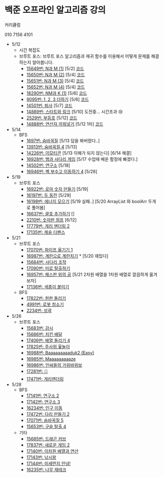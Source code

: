 # 백준 오프라인 알고리즘 강의

커리큘럼

010 7156 4101

- 5/12
  - 시간 복잡도
  - 브루트 포스: 브루트 포스 알고리즘과 재귀 함수를 이용해서 어떻게 문제를 해결하는지 알아봅니다.
    - [15649번: N과 M (1)](https://www.acmicpc.net/problem/15649) [5/2] [코드](https://github.com/choihwan2/multicampus_pratice/blob/master/src/baekjoon/algorithm/day01/NandM1_3.java)
    - [15650번: N과 M (2)](https://www.acmicpc.net/problem/15650) [5/4] [코드](https://github.com/choihwan2/multicampus_pratice/blob/master/src/baekjoon/algorithm/day01/NandM2.java)
    - [15651번: N과 M (3)](https://www.acmicpc.net/problem/15651) [5/4] [코드](https://github.com/choihwan2/multicampus_pratice/blob/master/src/baekjoon/algorithm/day01/NandM3_2.java)
    - [15652번: N과 M (4)](https://www.acmicpc.net/problem/15652) [5/4] [코드](https://github.com/choihwan2/multicampus_pratice/blob/master/src/baekjoon/algorithm/day01/NandM4.java)
    - [18290번: NM과 K (1)](https://www.acmicpc.net/problem/18290) [5/6] [코드](https://github.com/choihwan2/multicampus_pratice/blob/master/src/baekjoon/algorithm/day01/NMandK.java)
    - [9095번: 1, 2, 3 더하기](https://www.acmicpc.net/problem/9095) [5/6] [코드](https://github.com/choihwan2/multicampus_pratice/blob/master/src/baekjoon/algorithm/day01/Plus123.java)
    - [14501번: 퇴사](https://www.acmicpc.net/problem/14501) [5/7] [코드](https://github.com/choihwan2/multicampus_pratice/blob/master/src/baekjoon/algorithm/day01/Resignation.java)
    - [14889번: 스타트와 링크](https://www.acmicpc.net/problem/14889) [5/10] 도전중... 시간초과 :cry:
    - [2529번: 부등호](https://www.acmicpc.net/problem/2529) [5/12] [코드](https://github.com/choihwan2/multicampus_pratice/blob/master/src/baekjoon/algorithm/day01/Inequality.java)
    - [14888번: 연산자 끼워넣기](https://www.acmicpc.net/problem/14888) [5/12 1차] [코드](https://github.com/choihwan2/multicampus_pratice/blob/master/src/baekjoon/algorithm/day01/InsertSign.java)
- 5/14
  - BFS
    - [1697번: 숨바꼭질](https://www.acmicpc.net/problem/1697) [5/13 답을 봐버렸다..] 
    - [13913번: 숨바꼭질 4](https://www.acmicpc.net/problem/13913) [5/13] 
    - [14226번: 이모티콘](https://www.acmicpc.net/problem/14226) [5/13 이해가 되지 않는다] [6/14 해결]
    - [16928번: 뱀과 사다리 게임](https://www.acmicpc.net/problem/16928) [5/17 수업때 배운 함정에 빠졌다.]
    - [14502번: 연구소](https://www.acmicpc.net/problem/14502) [5/18]
    - [16946번: 벽 부수고 이동하기 4](https://www.acmicpc.net/problem/16946) [5/28]
- 5/19
  - 브루트 포스
    - [16922번: 로마 숫자 만들기](https://www.acmicpc.net/problem/16922) [5/19]
    - [16197번: 두 동전](https://www.acmicpc.net/problem/16197) [5/29]
    - [16198번: 에너지 모으기](https://www.acmicpc.net/problem/16198) [5/19 실패..] [5/20 ArrayList 와 boolArr 두개로 풀어봄]
    - [16637번: 괄호 추가하기](https://www.acmicpc.net/problem/16637) []
    - [2210번: 숫자판 점프](https://www.acmicpc.net/problem/2210) [6/12]
    - [17779번: 게리 맨더링 2](https://www.acmicpc.net/problem/17779)
    - [17135번: 캐슬 디펜스](https://www.acmicpc.net/problem/17135)
- 5/21
  - 브루트 포스
    - [17070번: 파이프 옮기기 1](https://www.acmicpc.net/problem/17070)
    - [16987번: 계란으로 계란치기](https://www.acmicpc.net/problem/16987) * [5/20 재밌다]
    - [15684번: 사다리 조작](https://www.acmicpc.net/problem/15684)
    - [17090번: 미로 탈출하기](https://www.acmicpc.net/problem/17090)
    - [16957번: 체스판 위의 공](https://www.acmicpc.net/problem/16957) [5/21 2차원 배열을 1차원 배열로 깔끔하게 옮겨보자]
    - [17136번: 색종이 붙이기](https://www.acmicpc.net/problem/17136)
  - BFS
    - [17822번: 원판 돌리기](https://www.acmicpc.net/problem/17822)
    - [4991번: 로봇 청소기](https://www.acmicpc.net/problem/4991)
    - [2234번: 성곽](https://www.acmicpc.net/problem/2234)
- 5/26
  - 브루트 포스
    - [15683번: 감시](https://www.acmicpc.net/problem/15683)
    - [15686번: 치킨 배달](https://www.acmicpc.net/problem/15686)
    - [17406번: 배열 돌리기 4](https://www.acmicpc.net/problem/17406)
    - [17825번: 주사위 윷놀이](http://www.acmicpc.net/problem/17825)
    - [16988번: Baaaaaaaaaduk2 (Easy)](https://www.acmicpc.net/problem/16988)
    - [16985번: Maaaaaaaaaze](https://www.acmicpc.net/problem/16985)
    - [16986번: 인싸들의 가위바위보](https://www.acmicpc.net/problem/16986)
    - [17281번: ⚾](https://www.acmicpc.net/problem/17281)
    - [17471번: 게리맨더링](https://www.acmicpc.net/problem/17471)
- 5/28
  - BFS
    - [17141번: 연구소 2](https://www.acmicpc.net/problem/17141)
    - [17142번: 연구소 3](https://www.acmicpc.net/problem/17142)
    - [16234번: 인구 이동](https://www.acmicpc.net/problem/16234)
    - [17472번: 다리 만들기 2](https://www.acmicpc.net/problem/17472)
    - [17071번: 숨바꼭질 5](https://www.acmicpc.net/problem/17071)
    - [15653번: 구슬 탈출 4](https://www.acmicpc.net/problem/15653)
  - 기타
    - [15685번: 드래곤 커브](https://www.acmicpc.net/problem/15685)
    - [17837번: 새로운 게임 2](https://www.acmicpc.net/problem/17837)
    - [17140번: 이차원 배열과 연산](https://www.acmicpc.net/problem/17140)
    - [17143번: 낚시왕](https://www.acmicpc.net/problem/17143)
    - [17144번: 미세먼지 안녕!](https://www.acmicpc.net/problem/17144)
    - [16235번: 나무 재테크](https://www.acmicpc.net/problem/16235)